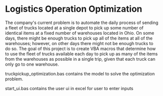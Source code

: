 # Logistics Operation Optimization

The company's current problem is to automate the daily process of sending a fleet of trucks located at a single depot to pick up some number of identical items at a fixed number of warehouses located in Ohio. On some days, there might be enough trucks to pick up all of the items at all of the warehouses; however, on other days there might not be enough trucks to do so. The goal of this project is to create VBA macros that determine how to use the fleet of trucks available each day to pick up as many of the items from the warehouses as possible in a single trip, given that each truck can only go to one warehouse.

truckpickup_optimization.bas
contains the model to solve the optimization problem.

start_ui.bas
contains the user ui in excel for user to enter inputs

